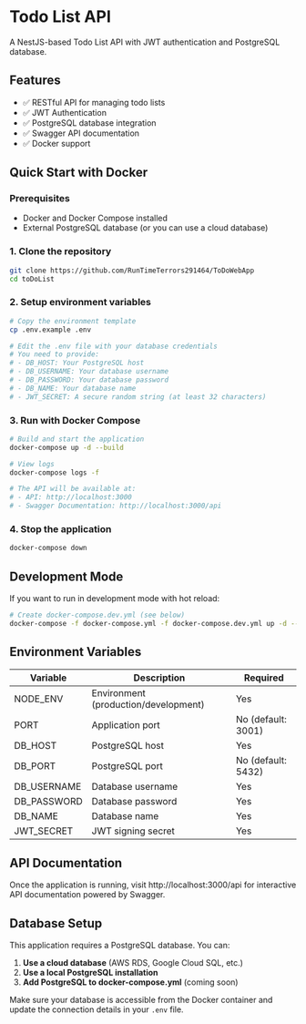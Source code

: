 # Todo List API

A NestJS-based Todo List API with JWT authentication and PostgreSQL database.

## Features

- ✅ RESTful API for managing todo lists
- ✅ JWT Authentication
- ✅ PostgreSQL database integration
- ✅ Swagger API documentation
- ✅ Docker support

## Quick Start with Docker

### Prerequisites
- Docker and Docker Compose installed
- External PostgreSQL database (or you can use a cloud database)

### 1. Clone the repository
```bash
git clone https://github.com/RunTimeTerrors291464/ToDoWebApp
cd toDoList
```

### 2. Setup environment variables
```bash
# Copy the environment template
cp .env.example .env

# Edit the .env file with your database credentials
# You need to provide:
# - DB_HOST: Your PostgreSQL host
# - DB_USERNAME: Your database username  
# - DB_PASSWORD: Your database password
# - DB_NAME: Your database name
# - JWT_SECRET: A secure random string (at least 32 characters)
```

### 3. Run with Docker Compose
```bash
# Build and start the application
docker-compose up -d --build

# View logs
docker-compose logs -f

# The API will be available at:
# - API: http://localhost:3000
# - Swagger Documentation: http://localhost:3000/api
```

### 4. Stop the application
```bash
docker-compose down
```

## Development Mode

If you want to run in development mode with hot reload:

```bash
# Create docker-compose.dev.yml (see below)
docker-compose -f docker-compose.yml -f docker-compose.dev.yml up -d --build
```

## Environment Variables

| Variable | Description | Required |
|----------|-------------|----------|
| NODE_ENV | Environment (production/development) | Yes |
| PORT | Application port | No (default: 3001) |
| DB_HOST | PostgreSQL host | Yes |
| DB_PORT | PostgreSQL port | No (default: 5432) |
| DB_USERNAME | Database username | Yes |
| DB_PASSWORD | Database password | Yes |
| DB_NAME | Database name | Yes |
| JWT_SECRET | JWT signing secret | Yes |

## API Documentation

Once the application is running, visit http://localhost:3000/api for interactive API documentation powered by Swagger.

## Database Setup

This application requires a PostgreSQL database. You can:

1. **Use a cloud database** (AWS RDS, Google Cloud SQL, etc.)
2. **Use a local PostgreSQL installation**
3. **Add PostgreSQL to docker-compose.yml** (coming soon)

Make sure your database is accessible from the Docker container and update the connection details in your `.env` file.